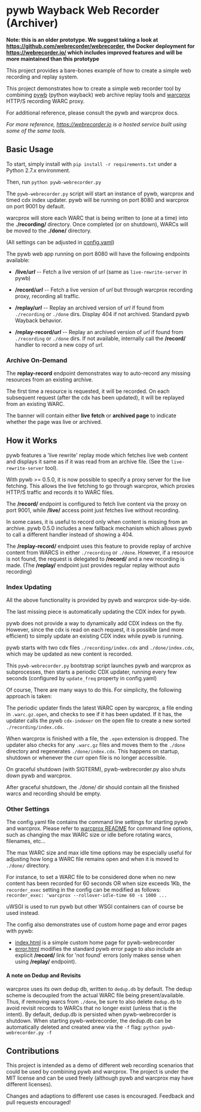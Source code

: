pywb Wayback Web Recorder (Archiver)
======================================

**Note: this is an older prototype. We suggest taking a look at https://github.com/webrecorder/webrecorder, the Docker deployment for https://webrecorder.io/ which includes improved features and will be more maintained than this prototype**

This project provides a bare-bones example of how to create a simple web recording and replay system.

This project demonstrates how to create a simple web recorder tool by combining [pywb](https://github.com/ikreymer/pywb) (python wayback) web archive replay tools and [warcprox](https://github.com/internetarchive/warcprox) HTTP/S recording WARC proxy.

For additional reference, please consult the pywb and warcprox docs.

*For more reference, https://webrecorder.io is a hosted service built using some of the same tools.*


Basic Usage
-----------

To start, simply install with `pip install -r requirements.txt` under a Python 2.7.x environment.

Then, run `python pywb-webrecorder.py`

The `pywb-webrecorder.py` script will start an instance of pywb, warcprox and timed cdx index updater. 
pywb will be running on port 8080 and warcprox on port 9001 by default.

warcprox will store each WARC that is being written to (one at a time) into the **./recording/** directory. Once completed (or on shutdown), WARCs
will be moved to the **./done/** directory.

(All settings can be adjusted in [config.yaml](https://github.com/ikreymer/pywb-webrecorder/blob/master/config.yaml))


The pywb web app running on port 8080 will have the following endpoints available:


*  **/live/*url*** -- Fetch a live version of *url* (same as `live-rewrite-server` in pywb)

*  **/record/*url*** -- Fetch a live version of *url* but through warcprox recording proxy, recording all traffic.

*  **/replay/*url*** -- Replay an archived version of *url* if found from `./recording` or `./done` dirs. Display 404 if not archived. Standard pywb Wayback behavior.

*  **/replay-record/*url*** -- Replay an archived version of *url* if found from `./recording` or `./done` dirs. If not available, internally call the **/record/** handler to record a new copy of *url*.  

 
### Archive On-Demand

The **replay-record** endpoint demonstrates way to auto-record any missing resources from an existing archive.

The first time a resource is requested, it will be recorded. On each subsequent request (after the cdx has been updated), it will be replayed from an existing WARC.

The banner will contain either **live fetch** or **archived page** to indicate whether the page was live or archived.


How it Works
------------

pywb features a 'live rewrite' replay mode which fetches live web content and displays it same as if it was read from an archive file. (See the `live-rewrite-server` tool).

With pywb >= 0.5.0, it is now possible to specify a proxy server for the live fetching. This allows the live fetching to go through warcprox,
which proxies HTTP/S traffic and records it to WARC files.

The **/record/** endpoint is configured to fetch live content via the proxy on port 9001, while **/live/** access point just fetches live without recording.

In some cases, it is useful to record only when content is missing from an archive. pywb 0.5.0 includes a new fallback mechanism which allows
pywb to call a different handler instead of showing a 404.

The **/replay-record/** endpoint uses this feature to provide replay of archive content from WARCS in either `./recording` or `./done`. However, if a resource is not found, the request is delegated to **/record/** and a new recording is made.
(The **/replay/** endpoint just provides regular replay without auto recording)


### Index Updating

All the above functionality is provided by pywb and warcprox side-by-side.

The last missing piece is automatically updating the CDX index for pywb.

pywb does not provide a way to dynamically add CDX indexs on the fly. However, since the cdx is read on each request,
it is possible (and more efficient) to simply update an existing CDX index while pywb is running.

pywb starts with two cdx files `./recording/index.cdx` and `./done/index.cdx`, which may be updated as new content is recorded.

This `pywb-webrecorder.py` bootstrap script launches pywb and warcprox as subprocesses, then starts a periodic CDX updater, running
every few seconds (configured by `update_freq` property in config.yaml)

Of course, There are many ways to do this. For simplicity, the following approach is taken:

The periodic updater finds the latest WARC open by warcprox, a file ending in `.warc.gz.open`, and checks to see if it has been updated.
If it has, the updater calls the pywb `cdx-indexer` on the open file to create a new sorted `./recording/index.cdx`.

When warcprox is finished with a file, the `.open` extension is dropped. The updater also checks for any `.warc.gz` files and moves
them to the `./done` directory and regenerates `./done/index.cdx`. This happens on startup, shutdown or whenever the curr open file is no longer accessible.

On graceful shutdown (with SIGTERM), pywb-webrecorder.py also shuts down pywb and warcprox.

After graceful shutdown, the ./done/ dir should contain all the finished warcs and recording should be empty.

### Other Settings

The config.yaml file contains the command line settings for starting pywb and warcprox. Please refer to [warcprox README](https://github.com/internetarchive/warcprox/blob/master/README.rst) for command line options, such as changing the max WARC size or idle before rotating warcs, filenames, etc...

The max WARC size and max idle time options may be especially useful for adjusting how long a WARC file remains open and when it is moved
to `./done/` directory.

For instance, to set a WARC file to be considered done when no new content has been recorded for 60 seconds OR when size exceeds 1Kb, the
`recorder_exec` setting in the config can be modified as follows: `recorder_exec: 'warcprox --rollover-idle-time 60 -s 1000 ...`


uWSGI is used to run pywb but other WSGI containers can of course be used instead.

The config also demonstrates use of custom home page and error pages with pywb:
* [index.html](https://github.com/ikreymer/pywb-webrecorder/blob/master/html/index.html) is a simple custom home page for pywb-webrecorder
* [error.html](https://github.com/ikreymer/pywb-webrecorder/blob/master/html/error.html) modifies the standard pywb error page to also include an explicit **/record/** link for 'not found' errors (only makes sense when using **/replay/** endpoint).

#### A note on Dedup and Revisits

warcprox uses its own dedup db, written to `dedup.db` by default. The dedup scheme is decoupled from the actual WARC file being present/available. Thus, if removing warcs from `./done`, be sure to also delete `dedup.db` to avoid revisit records to WARCs that no longer
exist (unless that is the intent).
By default, dedup.db is persisted when pywb-webrecorder is shutdown.
When starting pywb-webrecorder, the dedup.db can be automatically deleted and created anew via the `-f` flag: `python pywb-webrecorder.py -f` 


## Contributions

This project is intended as a demo of different web recording scenarios that could be used by combining pywb and warcprox. The project is under the MIT license and can be used freely (although pywb and warcprox may have different licenses).

Changes and adaptions to different use cases is encouraged. Feedback and pull requests encouraged!
